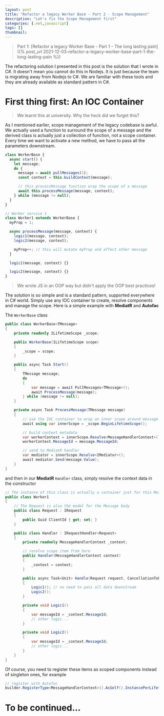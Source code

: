 ```yaml
---
layout: post
title: "Refactor a legacy Worker Base - Part 2 - Scope Management"
description: "Let's fix the Scope Management first"
categories: [.net,javascript]
tags: []
thumbnail:
---
```


> Part 1: [Refactor a legacy Worker Base - Part 1 - The long lasting pain]({% post_url 2021-12-03-refactor-a-legacy-worker-base-part-1-the-long-lasting-pain %})

The refactoring solution I presented in this post is the solution that I wrote in C#. It doesn't
mean you cannot do this in Nodejs. It is just because the team is migrating away from Nodejs to C#.
We are familiar with these tools and they are already available as standard pattern in C#.

# First thing first: An IOC Container

> We learnt this at university. Why the heck did we forget this?

As I mentioned earlier, scope management of the legacy codebase is awful. We actually used a
function to surround the scope of a message and the derived class is actually just a collection of
function, not a scope container. Every time we want to activate a new method, we have to pass all
the parameters downstream.

```javascript
class WorkerBase {
  async start() {
    let message;
    do {
      message = await pullMessages(1);
      const context = this.buildContext(message);

      // this processMessage function wrap the scope of a message
      await this.processMessage(message, context);
    } while (message != null);
  }
}

// Worker service 1
class Worker1 extends WorkerBase {
  myProp = 1;

  async processMessage(message, context) {
    logic1(message, context);
    logic2(message, context);

    myProp++; // this will mutate myProp and affect other message
  }

  logic1(message, context) {}

  logic2(message, context) {}
}
```

> We wrote JS in an OOP way but didn't apply the OOP best practices!

<!-- more -->

The solution is so simple and is a standard pattern, supported everywhere in C# world. Simply use
any IOC container to create, resolve components and manage the scope. Here is a simple example with
**MediatR** and **Autofac**

The `WorkerBase` class

```csharp
public class WorkerBase<TMessage>
{
    private readonly ILifetimeScope _scope;

    public WorkerBase(ILifetimeScope scope)
    {
        _scope = scope;
    }

    public async Task Start()
    {
        TMessage message;
        do
        {
            var message = await PullMessages<TMessage>();
            await ProcessMessage(message);
        } while (message != null);
    }

    private async Task ProcessMessage(TMessage message)
    {
        // use the IOC container to wrap an inner scope around message handler process
        await using var innerScope = _scope.BeginLifetimeScope();

        // build context metadata
        var workerContext = innerScope.Resolve<MessageHandlerContext>();
        workerContext.MessageId = message.MessageId;

        // send to MediatR handler
        var mediator = innerScope.Resolve<IMediator>();
        await mediator.Send(message.Value);
    }
}
```

and then in our **MediatR** `Handler` class, simply resolve the context data in the constructor

```csharp
// The instance of this class is actually a container just for this Message scope
public class Worker1
{
    // The Request is also the model for the Message body
    public class Request : IRequest
    {
        public Guid ClientId { get; set; }
    }

    public class Handler : IRequestHandler<Request>
    {
        private readonly MessageHandlerContext _context;

        // resolve scope item from here
        public Handler(MessageHandlerContext context)
        {
            _context = context;
        }

        public async Task<Unit> Handle(Request request, CancellationToken cancellationToken)
        {
            Logic1(); // no need to pass all data downstream
            Logic2();
        }

        private void Logic1()
        {
            var messageId = _context.MessageId;
            // other logic...
        }

        private void Logic2()
        {
            var messageId = _context.MessageId;
            // other logic...
        }
    }
}
```

Of course, you need to register these items as scoped components instead of singleton ones, for
example

```csharp
// register with Autofac
builder.RegisterType<MessageHandlerContext>().AsSelf().InstancePerLifetimeScope();
```

# To be continued...
